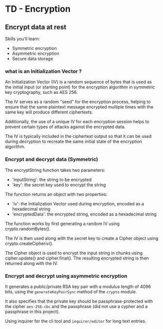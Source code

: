 # TD - Encryption
## Encrypt data at rest
Skills you’ll learn:
- Symmetric encryption
- Asymmetric encryption
- Secure data storage 

### what is an Initialization Vector ?
An Initialization Vector (IV) is a random sequence of bytes that is used as the initial input (or starting point) for the encryption algorithm in symmetric key cryptography, such as AES 256.

The IV serves as a random "seed" for the encryption process, helping to ensure that the same plaintext message encrypted multiple times with the same key will produce different ciphertexts.

Additionally, the use of a unique IV for each encryption session helps to prevent certain types of attacks against the encrypted data.

The IV is typically included in the ciphertext output so that it can be used during decryption to recreate the same initial state of the encryption algorithm.

### Encrypt and decrypt data (Symmetric)
The encryptString function takes two parameters:
- 'inputString': the string to be encrypted
- 'key': the secret key used to encrypt the string

The function returns an object with two properties:

- 'iv': the Initialization Vector used during encryption, encoded as a hexadecimal string
- 'encryptedData': the encrypted string, encoded as a hexadecimal string

The function works by first generating a random IV using crypto.randomBytes().

The IV is then used along with the secret key to create a Cipher object using crypto.createCipheriv().

The Cipher object is used to encrypt the input string in chunks using cipher.update() and cipher.final(). The resulting encrypted string is then returned along with the IV.

### Encrypt and decrypt using asymmetric encryption
It generates a public/private RSA key pair with a modulus length of 4096 bits, using the `generateKeyPairSync` method of the `crypto` module.

It also specifies that the private key should be passphrase-protected with the cipher `aes-256-cbc` and the passphrase (did not use a cypher and a passphrase in this project).

Using inquirer for the cli tool and `inquirer/editor` for long text entries.